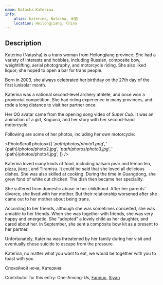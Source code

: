```yaml
---
name: Natasha Katerina
info:
    alias: Katerina, Natasha, 米酒
    location: Heilongjiang, China
---
```


## Description

Katerina (Natasha) is a trans woman from Heilongjiang province. She had a variety of interests and hobbies, including Russian, composite bow, weightlifting, aerial photography, and motorcycle riding.
She also liked liquor; she hoped to open a bar for trans people.

Born in 2003, she always celebrated her birthday on the 27th day of the first lunisolar month.

Katerina was a national second-level archery athlete, and once won a provincial competition.
She had riding experience in many provinces, and rode a long distance to visit her partner once.

Her QQ avatar came from the opening song video of *Super Cub*. It was an animation of a girl, Koguma, and her story with her second-hand motorcycle.

Following are some of her photos, including her own motorcycle:

<PhotoScroll photos={[
    '${path}/photos/photo1.png',
    '${path}/photos/photo2.jpg',
    '${path}/photos/photo3.jpg',
    '${path}/photos/photo4.jpg',
]} />

Katerina loved many kinds of food, including balsam pear and lemon tea, pizza, jiaozi, and Tiramisu.
It could be said that she loved all delicious dishes.
She was also skilled at cooking.
During the time in Guangdong, she grew fond of white cut chicken.
The dish then became her speciality.

She suffered from domestic abuse in her childhood.
After her parents' divorce, she lived with her mother.
But their relationship worsened after she came out to her mother about being trans.

According to her friends, although she was sometimes conceited, she was amiable to her friends.
When she was together with friends, she was very happy and energetic.
She “adopted” a lovely child as her daughter, and cared about her.
In September, she sent a composite bow kit as a present to her partner.

Unfortunately, Katerina was threatened by her family during her visit and eventually chose suicide to escape from the pressure.

Katerina, no matter what you want to eat, we would be together with you to toast with you.

Спокойной ночи, Катерина.

Contributor for this entry: One-Among-Us, [Fannuo](https://twitter.com/FANNUO520), [Siyan](https://twitter.com/siyan_MTF)
